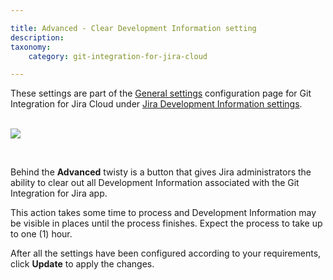 ```yaml
---

title: Advanced - Clear Development Information setting
description:
taxonomy:
    category: git-integration-for-jira-cloud

---
```


<div class="bbb-callout bbb--info">
    <div class="irow">
    <div class="ilogobox">
        <span class="logoimg"></span>
    </div>
    <div class="imsgbox">
        These settings are part of the <a href='/git-integration-for-jira-cloud/general-settings-gij-cloud'>General settings</a> configuration page for Git Integration for Jira Cloud under <a href='/git-integration-for-jira-cloud/jira-development-information-settings-features-gij-cloud'>Jira Development Information settings</a>.
    </div>
    </div>
</div>
<br>

![](https://bigbrassband.atlassian.net/wiki/download/thumbnails/1207829225/gitcloud-gencfg-advanced-clear-dev-info.png?version=2&modificationDate=1645098515908&cacheVersion=1&api=v2&width=548&height=292)

<br>

Behind the **Advanced** twisty is a button that gives Jira administrators the ability to clear out all Development Information associated with the Git Integration for Jira app.

This action takes some time to process and Development Information may be visible in places until the process finishes. Expect the process to take up to one (1) hour.

After all the settings have been configured according to your requirements, click **Update** to apply the changes.

